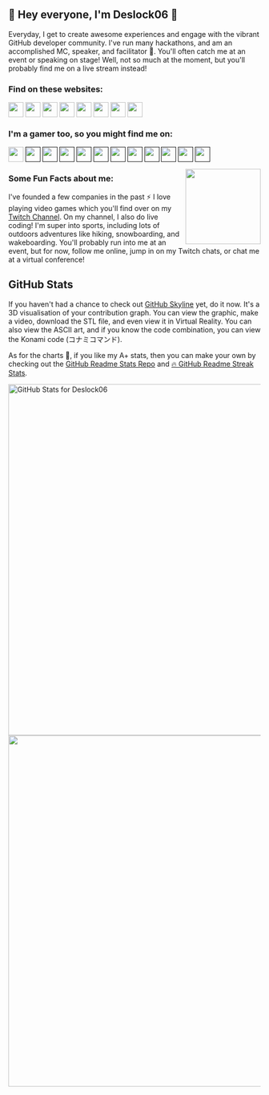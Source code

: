 ## 👋 Hey everyone, I'm Deslock06 👋

<!--
**Deslock06/Deslock06** is a ✨ _special_ ✨ repository because its `README.md` (this file) appears on your GitHub profile -->

<!-- <img src=""> this is another way you can add in images -->

<!--[](https://github.com/Deslock06/Deslock06/blob/master/Deslock06%20Room%20animated.gif)-->

Everyday, I get to create awesome experiences and engage with the vibrant GitHub developer community. I've run many hackathons, and am an accomplished MC, speaker, and facilitator :microphone:. You'll often catch me at an event or speaking on stage! Well, not so much at the moment, but you'll probably find me on a live stream instead!

<!-- ![2021-08-10 20-43-14 2021-08-10 20_45_32](https://user-images.githubusercontent.com/36594527/131284497-24a6db5f-d86d-4548-81cc-fa6aa186892c.gif) -->

### Find on these websites:

<p align="left">
<a href="http://twitter.com/Deslock06" target="blank"><img align="center" src="https://github.com/Deslock06/Deslock06/blob/master/socials/twitter%20(2).png" alt="" height="30" /></a>
<a href="http://linkedin.com/in/Deslock06" target="blank"><img align="center" src="https://github.com/Deslock06/Deslock06/blob/master/socials/transparent-Linkedin-logo-icon.png" alt="" height="30" /></a>
<a href="http://instagram.com/Deslock06" target="blank"><img align="center" src="https://github.com/Deslock06/Deslock06/blob/master/socials/instagram.png" alt="" height="30" /></a>
<a href="http://twitch.tv/Deslock06" target="blank"><img align="center" src="https://github.com/Deslock06/Deslock06/blob/master/socials/twitch.png" alt="" height="30" /></a>
<a href="http://youtube.com/c/Deslock06" target="blank"><img align="center" src="https://github.com/Deslock06/Deslock06/blob/master/socials/youtube.png" alt="" height="30" /></a>
<a href="http://Deslock06.com" target="blank"><img align="center" src="https://github.com/Deslock06/Deslock06/blob/master/socials/chrome.png" alt="" height="30" /></a>
<a href="https://hackathongoddess.wordpress.com/" target="blank"><img align="center" src="https://github.com/Deslock06/Deslock06/blob/master/socials/chrome.png" alt="" height="30" /></a>
<a href="https://dev.to/Deslock06" target="blank"><img align="center" src="https://github.com/Deslock06/Deslock06/blob/master/socials/devto.png" alt="" height="30" /></a>
</p>

<!-- TODO add in the rest of the URLs here -->
### I'm a gamer too, so you might find me on:
<a href="https://discordapp.com/invite/f4NFzFt" target="blank"><img align="center" src="https://github.com/Deslock06/Deslock06/blob/master/Game%20Icons/discord.png" height="30" /></a>
<a href=" " target="blank"><img align="center" src="https://github.com/Deslock06/Deslock06/blob/master/Game%20Icons/ESO.png" height="30" /></a> 
<a href=" " target="blank"><img align="center" src="https://github.com/Deslock06/Deslock06/blob/master/Game%20Icons/Epic.png" height="30" /></a> 
<a href=" " target="blank"><img align="center" src="https://github.com/Deslock06/Deslock06/blob/master/Game%20Icons/LoL.png" height="30" /></a>
<a href=" " target="blank"><img align="center" src="https://github.com/Deslock06/Deslock06/blob/master/Game%20Icons/Battlenet.png" height="30" /></a>
<a href=" " target="blank"><img align="center" src="https://github.com/Deslock06/Deslock06/blob/master/Game%20Icons/Xbox.png" height="30" /></a> 
<a href=" " target="blank"><img align="center" src="https://github.com/Deslock06/Deslock06/blob/master/Game%20Icons/PS.png" height="30" /></a> 
<a href="" target="blank"><img align="center" src="https://github.com/Deslock06/Deslock06/blob/master/Game%20Icons/PoGo.png" height="30" /></a> 
<a href="" target="blank"><img align="center" src="https://github.com/Deslock06/Deslock06/blob/master/Game%20Icons/Shadowverse.png" height="30" /></a> 
<a href="" target="blank"><img align="center" src="https://github.com/Deslock06/Deslock06/blob/master/Game%20Icons/Steam.png" height="30" /></a>
<a href="" target="blank"><img align="center" src="https://github.com/Deslock06/Deslock06/blob/master/Game%20Icons/Switch.png" height="30" /></a>
<a href="" target="blank"><img align="center" src="https://github.com/Deslock06/Deslock06/blob/master/Game%20Icons/arena.png" height="30" /></a>

<!--
- [Twitter](http://twitter.com/Deslock06) :bird:
- [Instagram](http://instagram.com/Deslock06) 📸
- [Twitch](http://twitch.tv/Deslock06) 📺 
- [LinkedIn](http://linkedin.com/in/Deslock06) 👩‍💻
- [YouTube](http://youtube.com/c/Deslock06) 📽 
- [Deslock06®™ website](http://Deslock06.com) 🌐 
-->

<img align="right" width="150" height="150" src="https://github.com/Deslock06/Deslock06/blob/master/My-OctocatsShortest.gif"></a>
### Some Fun Facts about me:
I've founded a few companies in the past :zap: I love playing video games which you'll find over on my [Twitch Channel](http://twitch.tv/Deslock06). On my channel, I also do live coding! I'm super into sports, including lots of outdoors adventures like hiking, snowboarding, and wakeboarding. You'll probably run into me at an event, but for now, follow me online, jump in on my Twitch chats, or chat me at a virtual conference!

## GitHub Stats

If you haven't had a chance to check out [GitHub Skyline](https://skyline.github.com/) yet, do it now. It's a 3D visualisation of your contribution graph. You can view the graphic, make a video, download the STL file, and even view it in Virtual Reality. You can also view the ASCII art, and if you know the code combination, you can view the Konami code (コナミコマンド).

As for the charts 🥧, if you like my A+ stats, then you can make your own by checking out the [GitHub Readme Stats Repo](https://github.com/anuraghazra/github-readme-stats) and [🔥 GitHub Readme Streak Stats](https://github-readme-streak-stats.herokuapp.com/demo/).

<img src="https://github-readme-stats.vercel.app/api?username=Deslock06&show_icons=true&include_all_commits=true&count_private=true&theme=jolly&layout=compact" alt="GitHub Stats for Deslock06" width="700">

<img src="https://github-readme-streak-stats.herokuapp.com?user=Deslock06&theme=jolly" width="700">

